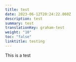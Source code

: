 ```yaml
---
title: test
date: 2023-06-12T20:24:22.860Z
description: test
summary: test
translationKey: graham-test
weight: "10"
toc: "false"
linktitle: testing
---
```

This is a test